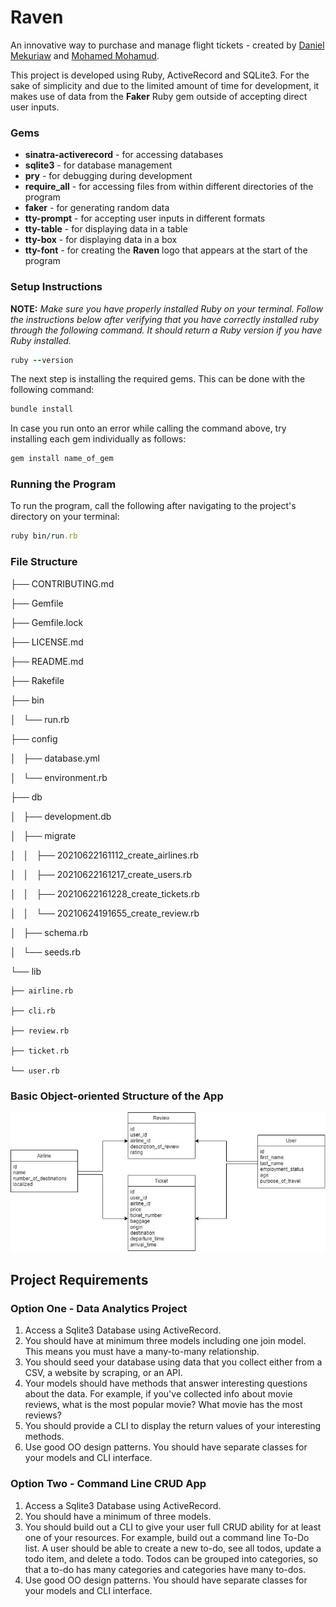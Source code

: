 # Raven

An innovative way to purchase and manage flight tickets - created by [Daniel Mekuriaw](https://github.com/danielmekuriaw) and [Mohamed Mohamud](https://github.com/Atlmoe6).

This project is developed using Ruby, ActiveRecord and SQLite3. For the sake of simplicity and due to the limited amount of time for development, it makes use of data from the **Faker** Ruby gem outside of accepting direct user inputs.

### Gems

* **sinatra-activerecord** - for accessing databases
* **sqlite3** - for database management
* **pry** - for debugging during development
* **require_all** - for accessing files from within different directories of the program
* **faker** - for generating random data
* **tty-prompt** - for accepting user inputs in different formats
* **tty-table** - for displaying data in a table
* **tty-box** - for displaying data in a box
* **tty-font** - for creating the **Raven** logo that appears at the start of the program

### Setup Instructions

**NOTE:** *Make sure you have properly installed Ruby on your terminal. Follow the instructions below after verifying that you have correctly installed ruby through the following command. It should return a Ruby version if you have Ruby installed.*

```Ruby
ruby --version
```

The next step is installing the required gems. This can be done with the following command:
```Ruby 
bundle install
```

In case you run onto an error while calling the command above, try installing each gem individually as follows:
```Ruby
gem install name_of_gem
```

### Running the Program
To run the program, call the following after navigating to the project's directory on your terminal:

```Ruby
ruby bin/run.rb
```

### File Structure


├── CONTRIBUTING.md

├── Gemfile

├── Gemfile.lock

├── LICENSE.md

├── README.md

├── Rakefile

├── bin

│   └── run.rb

├── config

│   ├── database.yml

│   └── environment.rb

├── db

│   ├── development.db

│   ├── migrate

│   │   ├── 20210622161112_create_airlines.rb

│   │   ├── 20210622161217_create_users.rb

│   │   ├── 20210622161228_create_tickets.rb

│   │   └── 20210624191655_create_review.rb

│   ├── schema.rb

│   └── seeds.rb

└── lib

    ├── airline.rb

    ├── cli.rb

    ├── review.rb

    ├── ticket.rb

    └── user.rb

### Basic Object-oriented Structure of the App

![alt text](https://github.com/danielmekuriaw/raven/blob/master/oopic.jpg)

## Project Requirements

### Option One - Data Analytics Project
1. Access a Sqlite3 Database using ActiveRecord.
2. You should have at minimum three models including one join model. This means you must have a many-to-many relationship.
3. You should seed your database using data that you collect either from a CSV, a website by scraping, or an API.
4. Your models should have methods that answer interesting questions about the data. For example, if you've collected info about movie reviews, what is the most popular movie? What movie has the most reviews?
5. You should provide a CLI to display the return values of your interesting methods.
6. Use good OO design patterns. You should have separate classes for your models and CLI interface.


### Option Two - Command Line CRUD App
1. Access a Sqlite3 Database using ActiveRecord.
2. You should have a minimum of three models.
3. You should build out a CLI to give your user full CRUD ability for at least one of your resources. For example, build out a command line To-Do list. A user should be able to create a new to-do, see all todos, update a todo item, and delete a todo. Todos can be grouped into categories, so that a to-do has many categories and categories have many to-dos.
4. Use good OO design patterns. You should have separate classes for your models and CLI interface.